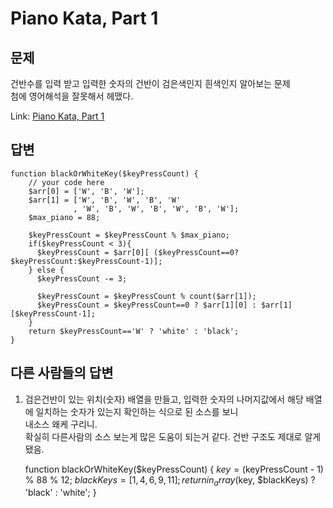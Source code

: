 Piano Kata, Part 1
===================

문제
------------
건반수를 입력 받고 입력한 숫자의 건반이 검은색인지 흰색인지 알아보는 문제  
첨에 영어해석을 잘못해서 헤맸다.  

Link: [Piano Kata, Part 1](https://www.codewars.com/kata/piano-kata-part-1)

답변
--------------

    function blackOrWhiteKey($keyPressCount) {
        // your code here
        $arr[0] = ['W', 'B', 'W'];
        $arr[1] = ['W', 'B', 'W', 'B', 'W'
                  , 'W', 'B', 'W', 'B', 'W', 'B', 'W'];
        $max_piano = 88;

        $keyPressCount = $keyPressCount % $max_piano;
        if($keyPressCount < 3){
          $keyPressCount = $arr[0][ ($keyPressCount==0?$keyPressCount:$keyPressCount-1)];
        } else {
          $keyPressCount -= 3;

          $keyPressCount = $keyPressCount % count($arr[1]);
          $keyPressCount = $keyPressCount==0 ? $arr[1][0] : $arr[1][$keyPressCount-1];
        }
        return $keyPressCount=='W' ? 'white' : 'black';
    }


다른 사람들의 답변
------------------------
1. 검은건반이 있는 위치(숫자) 배열을 만들고, 입력한 숫자의 나머지값에서 해당 배열에 일치하는 숫자가 있는지 확인하는 식으로 된 소스를 보니  
내소스 왜케 구리니.   
확실히 다른사람의 소스 보는게 많은 도움이 되는거 같다.
건반 구조도 제대로 알게 됐음.


    function blackOrWhiteKey($keyPressCount)
    {
      $key = ($keyPressCount - 1) % 88 % 12;
      $blackKeys = [1, 4, 6, 9, 11];
      return in_array($key, $blackKeys) ? 'black' : 'white';
    }
